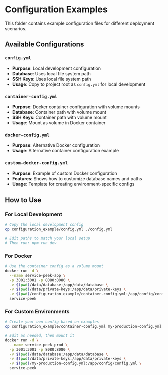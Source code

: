 # Configuration Examples

This folder contains example configuration files for different deployment scenarios.

## Available Configurations

### `config.yml`
- **Purpose**: Local development configuration
- **Database**: Uses local file system path
- **SSH Keys**: Uses local file system path
- **Usage**: Copy to project root as `config.yml` for local development

### `container-config.yml`
- **Purpose**: Docker container configuration with volume mounts
- **Database**: Container path with volume mount
- **SSH Keys**: Container path with volume mount
- **Usage**: Mount as volume in Docker container

### `docker-config.yml`
- **Purpose**: Alternative Docker configuration
- **Usage**: Alternative container configuration example

### `custom-docker-config.yml`
- **Purpose**: Example of custom Docker configuration
- **Features**: Shows how to customize database names and paths
- **Usage**: Template for creating environment-specific configs

## How to Use

### For Local Development
```bash
# Copy the local development config
cp configuration_example/config.yml ./config.yml

# Edit paths to match your local setup
# Then run: npm run dev
```

### For Docker
```bash
# Use the container config as a volume mount
docker run -d \
  --name service-peek-app \
  -p 3001:3001 -p 8080:8080 \
  -v $(pwd)/data/database:/app/data/database \
  -v $(pwd)/data/private-keys:/app/data/private-keys \
  -v $(pwd)/configuration_example/container-config.yml:/app/config/config.yml \
  service-peek
```

### For Custom Environments
```bash
# Create your own config based on examples
cp configuration_example/container-config.yml my-production-config.yml

# Edit as needed, then mount it
docker run -d \
  --name service-peek-prod \
  -p 3001:3001 -p 8080:8080 \
  -v $(pwd)/data/database:/app/data/database \
  -v $(pwd)/data/private-keys:/app/data/private-keys \
  -v $(pwd)/my-production-config.yml:/app/config/config.yml \
  service-peek
```
